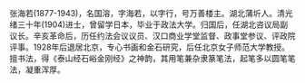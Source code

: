 张海若(1877-1943)，名国溶，字海若，以字行，号万善楼主。湖北蒲圻人。清光绪三十年(1904)进士，曾留学日本，毕业于政法大学。归国后，任湖北咨议局副议长。辛亥革命后，历任约法会议议员、汉口商业学堂监督、政事堂参议、评政院评事。1928年后退居北京，专心书画和金石研究，后任北京女子师范大学教授。擅书法，得《泰山经石峪金刚经》之神韵，其用笔兼杂隶篆笔法，起笔多以圆笔笔法，凝重浑厚。